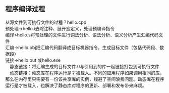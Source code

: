 ## 程序编译过程
从源文件到可执行文件的过程？hello.cpp  
预处理->hello.i去除注释、展开宏定义，处理预编译指令  
编译>hello.s将预处理的文件进行词法分析、语法分析、语义分析产生汇编代码文件  
汇编->hello.obj把汇编代码翻译成目标机器指令，生成目标文件（包括代码段、数据段）  
链接->hello.out 或hello.exe  
　静态链接：将汇编生成的目标文件.0与引用到的库一起链接打包到可执行文件  
　动态链接：动态库在程序运行是才被载入。不同的应用程序如果调用相同的库，那么在内存里只需要有一份该共享库的实例，规避了空间浪费问题。动态库在程序运行是才被载入，也解决了静态库对程序的更新、部署和发布带来麻烦。
